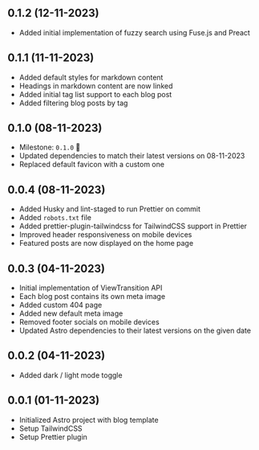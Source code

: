 ## 0.1.2 (12-11-2023)

- Added initial implementation of fuzzy search using Fuse.js and Preact

## 0.1.1 (11-11-2023)

- Added default styles for markdown content
- Headings in markdown content are now linked
- Added initial tag list support to each blog post
- Added filtering blog posts by tag

## 0.1.0 (08-11-2023)

- Milestone: `0.1.0` 🎉
- Updated dependencies to match their latest versions on 08-11-2023
- Replaced default favicon with a custom one

## 0.0.4 (08-11-2023)

- Added Husky and lint-staged to run Prettier on commit
- Added `robots.txt` file
- Added prettier-plugin-tailwindcss for TailwindCSS support in Prettier
- Improved header responsiveness on mobile devices
- Featured posts are now displayed on the home page

## 0.0.3 (04-11-2023)

- Initial implementation of ViewTransition API
- Each blog post contains its own meta image
- Added custom 404 page
- Added new default meta image
- Removed footer socials on mobile devices
- Updated Astro dependencies to their latest versions on the given date

## 0.0.2 (04-11-2023)

- Added dark / light mode toggle

## 0.0.1 (01-11-2023)

- Initialized Astro project with blog template
- Setup TailwindCSS
- Setup Prettier plugin
